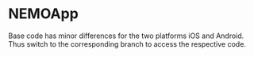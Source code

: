 # NEMOApp

Base code has minor differences for the two platforms iOS and Android. Thus switch to the corresponding branch to access the respective code.

